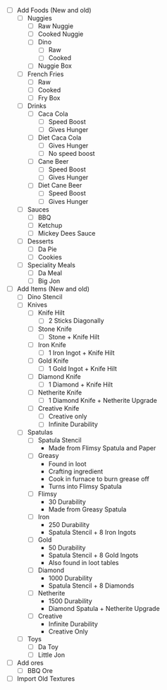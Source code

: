 - [ ] Add Foods (New and old)
	- [ ] Nuggies
		- [ ] Raw Nuggie
		- [ ] Cooked Nuggie
		- [ ] Dino
			- [ ] Raw
			- [ ] Cooked
		- [ ] Nuggie Box
	- [ ] French Fries
		- [ ] Raw
		- [ ] Cooked
		- [ ] Fry Box
	- [ ] Drinks
		- [ ] Caca Cola
			- [ ] Speed Boost
			- [ ] Gives Hunger
		- [ ] Diet Caca Cola
			- [ ] Gives Hunger
			- [ ] No speed boost
		- [ ] Cane Beer
			- [ ] Speed Boost
			- [ ] Gives Hunger
		- [ ] Diet Cane Beer
			- [ ] Speed Boost
			- [ ] Gives Hunger
	- [ ] Sauces
		- [ ] BBQ
		- [ ] Ketchup
		- [ ] Mickey Dees Sauce
	- [ ] Desserts
		- [ ] Da Pie
		- [ ] Cookies
	- [ ] Speciality Meals
		- [ ] Da Meal
		- [ ] Big Jon
- [ ] Add Items (New and old)
	- [ ] Dino Stencil
	- [ ] Knives
		- [ ] Knife Hilt
			- [ ] 2 Sticks Diagonally
		- [ ] Stone Knife
			- [ ] Stone + Knife Hilt
		- [ ] Iron Knife
			- [ ] 1 Iron Ingot + Knife Hilt
		- [ ] Gold Knife
			- [ ] 1 Gold Ingot + Knife Hilt
		- [ ] Diamond Knife
			- [ ] 1 Diamond + Knife Hilt
		- [ ] Netherite Knife
			- [ ] 1 Diamond Knife + Netherite Upgrade
		- [ ] Creative Knife
			- [ ] Creative only
			- [ ] Infinite Durability
	- [ ] Spatulas
		- [ ] Spatula Stencil
			- Made from Flimsy Spatula and Paper
		- [ ] Greasy
			- Found in loot
			- Crafting ingredient
			- Cook in furnace to burn grease off
			- Turns into Flimsy Spatula
		- [ ] Flimsy
			- 30 Durability
			- Made from Greasy Spatula
		- [ ] Iron
			- 250 Durability
			- Spatula Stencil + 8 Iron Ingots
		- [ ] Gold
			- 50 Durability
			- Spatula Stencil + 8 Gold Ingots
			- Also found in loot tables
		- [ ] Diamond
			- 1000 Durability
			- Spatula Stencil + 8 Diamonds
		- [ ] Netherite
			- 1500 Durability
			- Diamond Spatula + Netherite Upgrade
		- [ ] Creative
			- Infinite Durability
			- Creative Only
	- [ ] Toys
		- [ ] Da Toy
		- [ ] Little Jon
- [ ] Add ores
	- [ ] BBQ Ore
- [ ] Import Old Textures 